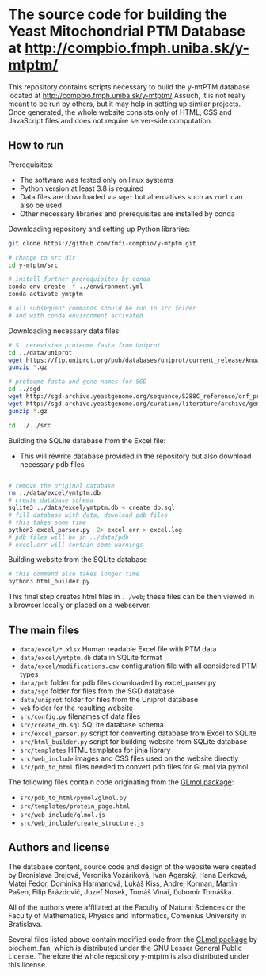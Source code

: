 # The source code for building the Yeast Mitochondrial PTM Database at http://compbio.fmph.uniba.sk/y-mtptm/

This repository contains scripts necessary to build the y-mtPTM database located at http://compbio.fmph.uniba.sk/y-mtptm/
Assuch, it is not really meant to be run by others, but it may help in setting up similar projects.
Once generated, the whole website consists only of HTML, CSS and JavaScript files and does not require server-side computation.

## How to run

Prerequisites:
* The software was tested only on linux systems
* Python version at least 3.8 is required
* Data files are downloaded via `wget` but alternatives such as `curl` can also be used
* Other necessary libraries and prerequisites are installed by conda

Downloading repository and setting up Python libraries:
```bash
git clone https://github.com/fmfi-compbio/y-mtptm.git

# change to src dir
cd y-mtptm/src

# install further prerequisites by conda
conda env create -f ../environment.yml
conda activate ymtptm

# all subsequent commands should be run in src folder
# and with conda environment activated
```

Downloading necessary data files:
```bash
# S. cerevisiae proteome fasta from Uniprot
cd ../data/uniprot
wget https://ftp.uniprot.org/pub/databases/uniprot/current_release/knowledgebase/reference_proteomes/Eukaryota/UP000002311/UP000002311_559292.fasta.gz
gunzip *.gz

# proteome fasta and gene names for SGD 
cd ../sgd
wget http://sgd-archive.yeastgenome.org/sequence/S288C_reference/orf_protein/archive/orf_trans_all_R64-3-1_20210421.fasta.gz
wget http://sgd-archive.yeastgenome.org/curation/literature/archive/gene_association.sgd.20210510.gaf.gz
gunzip *.gz

cd ../../src
```

Building the SQLite database from the Excel file:
* This will rewrite database provided in the repository but also download necessary pdb files
```bash

# remove the original database
rm ../data/excel/ymtptm.db
# create database schema
sqlite3 ../data/excel/ymtptm.db < create_db.sql
# fill database with data, download pdb files
# this takes some time
python3 excel_parser.py  2> excel.err > excel.log
# pdb files will be in ../data/pdb
# excel.err will contain some warnings
```

Building website from the SQLite database
```bash
# this command also takes longer time
python3 html_builder.py
```

This final step creates html files in `../web`; these files can be then viewed in a browser locally or placed on a webserver.


## The main files

* `data/excel/*.xlsx` Human readable Excel file with PTM data
* `data/excel/ymtptm.db` data in SQLite format
* `data/excel/modifications.csv` configuration file with all considered PTM types
* `data/pdb` folder for pdb files downloaded by excel_parser.py
* `data/sgd` folder for files from the SGD database
* `data/uniprot` folder for files from the Uniprot database
* `web` folder for the resulting website
* `src/config.py` filenames of data files
* `src/create_db.sql` SQLite database schema
* `src/excel_parser.py` script for converting database from Excel to SQLite
* `src/html_builder.py` script for building website from SQLite database
* `src/templates` HTML templates for jinja library
* `src/web_include` images and CSS files used on the website directly
* `src/pdb_to_html` files needed to convert pdb files for GLmol via pymol


The following files contain code originating from the [GLmol package](https://github.com/biochem-fan/GLmol):

* `src/pdb_to_html/pymol2glmol.py`
* `src/templates/protein_page.html`
* `src/web_include/glmol.js`
* `src/web_include/create_structure.js`

## Authors and license

The database content, source code and design of the website were created by Bronislava Brejová, Veronika Vozáriková, Ivan Agarský, Hana Derková, Matej Fedor, Dominika Harmanová, Lukáš Kiss, Andrej Korman, Martin Pašen, Filip Brázdovič, Jozef Nosek, Tomáš Vinař, Ľubomír Tomáška.

All of the authors were affiliated at the Faculty of Natural Sciences or the Faculty of Mathematics, Physics and Informatics, Comenius University in Bratislava.

Several files listed above contain modified code from the [GLmol package](https://github.com/biochem-fan/GLmol) by biochem_fan, which is distributed under the GNU Lesser General Public License. Therefore the whole repository y-mtptm is also distributed under this license. 
